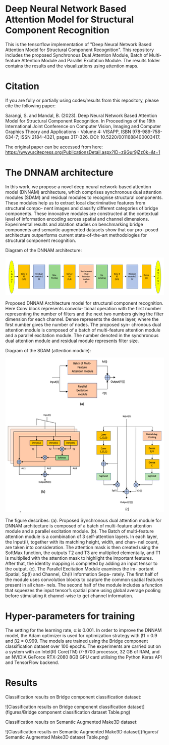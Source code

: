 # Deep Neural Network Based Attention Model for Structural Component Recognition

This is the tensorflow implementation of "Deep Neural Network Based Attention Model for Structural Component Recognition". This repository includes the proposed Synchronous Dual Attention Module, Batch of Multi-feature Attention Module and Parallel Excitation Module. The results folder contains the results and the visualizations using attention maps.

# Citation

If you are fully or partially using codes/results from this repository, please cite the following paper:

Sarangi, S. and Mandal, B. (2023). Deep Neural Network Based Attention Model for Structural Component Recognition. In Proceedings of the 18th International Joint Conference on Computer Vision, Imaging and Computer Graphics Theory and Applications - Volume 4: VISAPP, ISBN 978-989-758-634-7; ISSN 2184-4321, pages 317-326. DOI: 10.5220/0011688400003417.

The original paper can be accessed from here: 
https://www.scitepress.org/PublicationsDetail.aspx?ID=z9Gur9jZz0k=&t=1

# The DNNAM architecture

In this work, we propose a novel deep neural network-based attention model (DNNAM) architecture, which comprises synchronous dual attention modules (SDAM) and residual modules to recognise structural components. These modules help us to extract local discriminative features from structural compo- nent images and classify different categories of bridge components. These innovative modules are constructed at the contextual level of information encoding across spatial and channel dimensions. Experimental results and ablation studies on benchmarking bridge components and semantic augmented datasets show that our pro- posed architecture outperforms current state-of-the-art methodologies for structural component recognition.

Diagram of the DNNAM architecture:

![DNNAM Architecture](figures/Architecture.png)

Proposed DNNAM Architecture model for structural component recognition. Here Conv block represents convolu- tional operation with the first number representing the number of filters and the next two numbers giving the filter dimension for each channel. Dense represents the dense layer, where the first number gives the number of nodes. The proposed syn- chronous dual attention module is composed of a batch of multi-feature attention module and a parallel excitation module. The number denoted in the synchronous dual attention module and residual module represents filter size.

Diagram of the SDAM (attention module):

![SDAM Module and its submodules](figures/SDAM.png)

The figure describes: (a). Proposed Synchronous dual attention module for DNNAM architecture is composed of a batch of multi-feature attention module and a parallel excitation module. (b). The Batch of multi-feature attention module is a combination of 3 self-attention layers. In each layer, the Input(I), together with its matching height, width, and chan- nel count, are taken into consideration. The attention mask is then created using the SoftMax function, the outputs T2 and T3 are multiplied elementally, and T1 is multiplied with the attention mask to highlight the important features. After that, the identity mapping is completed by adding an input tensor to the output. (c). The Parallel Excitation Module examines the im- portant Spatial, Sp(I) and Channel, Ch(I) Information Sepa- rately. The first half of the module uses convolution blocks to capture the common spatial features present in all chan- nels. The second half of the module includes a function that squeezes the input tensor’s spatial plane using global average pooling before stimulating it channel-wise to get channel information.

# Hyper-parameters for training

The setting for the learning rate, α is 0.001. In order to improve the DNNAM model, the Adam optimizer is used for optimization strategy with β1 = 0.9 and β2 = 0.999. The models are trained using the Bridge component classification dataset over 100 epochs. The experiments are carried out on a system with an Intel(R) Core(TM) i7-9700 processor, 32 GB of RAM, and an NVIDIA GeForce RTX-2080 8GB GPU card utilising the Python Keras API and TensorFlow backend.

# Results

Classification results on Bridge component classification dataset:

![Classification results on Bridge component classification dataset](figures/Bridge component classification dataset Table.png)

Classification results on  Semantic Augmented Make3D dataset:

![Classification results on  Semantic Augmented Make3D dataset](figures/ Semantic Augmented Make3D dataset Table.png)


